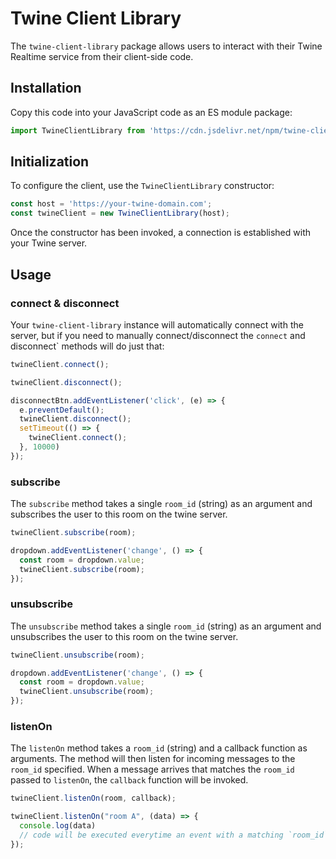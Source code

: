 # Twine Client Library

The `twine-client-library` package allows users to interact with their Twine Realtime service from their client-side code.

## Installation

Copy this code into your JavaScript code as an ES module package:

```js
import TwineClientLibrary from 'https://cdn.jsdelivr.net/npm/twine-client-library@1.0/+esm';
```

## Initialization

To configure the client, use the `TwineClientLibrary` constructor:

```js
const host = 'https://your-twine-domain.com';
const twineClient = new TwineClientLibrary(host);
```

Once the constructor has been invoked, a connection is established with your Twine server.

## Usage

### connect & disconnect

Your `twine-client-library` instance will automatically connect with the server, but if you need to manually connect/disconnect the `connect` and disconnect` methods will do just that:

```js
twineClient.connect();
```

```js
twineClient.disconnect();
```

```js
disconnectBtn.addEventListener('click', (e) => {
  e.preventDefault();
  twineClient.disconnect();
  setTimeout(() => {
    twineClient.connect();
  }, 10000)
});
```

### subscribe

The `subscribe` method takes a single `room_id` (string) as an argument and subscribes the user to this room on the twine server.

```js
twineClient.subscribe(room);
```

```js
dropdown.addEventListener('change', () => {
  const room = dropdown.value;
  twineClient.subscribe(room);
});
```

### unsubscribe

The `unsubscribe` method takes a single `room_id` (string) as an argument and unsubscribes the user to this room on the twine server.

```js
twineClient.unsubscribe(room);
```

```js
dropdown.addEventListener('change', () => {
  const room = dropdown.value;
  twineClient.unsubscribe(room);
});
```

### listenOn

The `listenOn` method takes a `room_id` (string) and a callback function as arguments. The method will then listen for incoming messages to the `room_id` specified. When a message arrives that matches the `room_id` passed to `listenOn`, the `callback` function will be invoked. 

```js
twineClient.listenOn(room, callback);
```

```js
twineClient.listenOn("room A", (data) => {
  console.log(data)
  // code will be executed everytime an event with a matching `room_id` occurs
});
```
